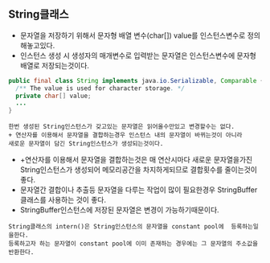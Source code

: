## String클래스
  - 문자열을 저장하기 위해서 문자형 배열 변수(char[]) value를 인스턴스변수로 정의해놓고있다.
  - 인스턴스 생성 시 생성자의 매개변수로 입력받는 문자열은 인스턴스변수에 문자형 배열로 저장되는것이다.
  ```java
  public final class String implements java.io.Serializable, Comparable {
    /** The value is used for character storage. */
    private char[] value;
    ...
  }
  ```
  ```
  한번 생성된 String인스턴스가 갖고있는 문자열은 읽어올수만있고 변경할수는 없다.
  + 연산자를 이용해서 문자열을 결합하는경우 인스턴스 내의 문자열이 바뀌는것이 아니라
  새로운 문자열이 담긴 String인스턴스가 생성되는것이다.
  ```
  - +연산자를 이용해서 문자열을 결합하는것은 매 연산시마다 새로운 문자열을가진 String인스턴스가 생성되어 메모리공간을 차지하게되므로 결합횟수를 줄이는것이 좋다.
  - 문자열간 결합이나 추출등 문자열을 다루는 작업이 많이 필요한경우 StringBuffer클래스를 사용하는 것이 좋다.
  - StringBuffer인스턴스에 저장된 문자열은 변경이 가능하기때문이다.
  ```
  String클래스의 intern()은 String인스턴스의 문자열을 constant pool에  등록하는일을한다.
  등록하고자 하는 문자열이 constant pool에 이미 존재하는 경우에는 그 문자열의 주소값을 반환한다.
  ```

